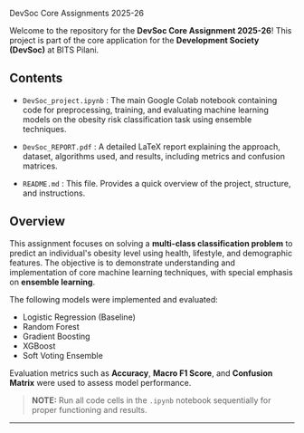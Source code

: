 DevSoc Core Assignments 2025-26


Welcome to the repository for the **DevSoc Core Assignment 2025-26**! This project is part of the core application for the **Development Society (DevSoc)** at BITS Pilani.

## Contents

- `DevSoc_project.ipynb` : The main Google Colab notebook containing code for preprocessing, training, and evaluating machine learning models on the obesity risk classification task using ensemble techniques.

- `DevSoc_REPORT.pdf` : A detailed LaTeX report explaining the approach, dataset, algorithms used, and results, including metrics and confusion matrices.

- `README.md` : This file. Provides a quick overview of the project, structure, and instructions.

## Overview

This assignment focuses on solving a **multi-class classification problem** to predict an individual's obesity level using health, lifestyle, and demographic features. The objective is to demonstrate understanding and implementation of core machine learning techniques, with special emphasis on **ensemble learning**.

The following models were implemented and evaluated:
- Logistic Regression (Baseline)
- Random Forest
- Gradient Boosting
- XGBoost
- Soft Voting Ensemble

Evaluation metrics such as **Accuracy**, **Macro F1 Score**, and **Confusion Matrix** were used to assess model performance.

> **NOTE:** Run all code cells in the `.ipynb` notebook sequentially for proper functioning and results.

---


